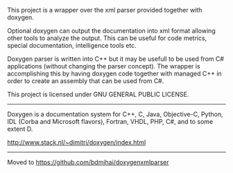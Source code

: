 This project is a wrapper over the xml parser provided together with doxygen.

Optional doxygen can output the documentation into xml format allowing other tools to analyze the output. This can be useful for code metrics, special documentation, intelligence tools etc.

Doxygen parser is written into C++ but it may be usefull to be used from C# applications (without changing the parser concept). The wrapper is accomplishing this by having doxygen code together with managed C++ in order to create an assembly that can be used from C#.

This project is licensed under GNU GENERAL PUBLIC LICENSE.


---


Doxygen is a documentation system for C++, C, Java, Objective-C, Python, IDL (Corba and Microsoft flavors), Fortran, VHDL, PHP, C#, and to some extent D.

http://www.stack.nl/~dimitri/doxygen/index.html


---

Moved to https://github.com/bdmihai/doxygenxmlparser